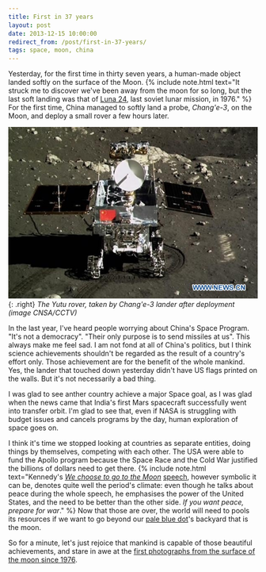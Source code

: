 ```yaml
---
title: First in 37 years
layout: post
date: 2013-12-15 10:00:00
redirect_from: /post/first-in-37-years/
tags: space, moon, china
---
```


Yesterday, for the first time in thirty seven years, a human-made object landed softly on the surface of the Moon. {% include note.html text="It struck me to discover we've been away from the moon for so long, but the last soft landing was that of [Luna 24](http://en.wikipedia.org/wiki/Luna_24), last soviet lunar mission, in 1976." %} For the first time, China managed to softly land a probe, _Chang'e-3_, on the Moon, and deploy a small rover a few hours later.

![Yutu Rover](/static/media/2013/12/asteroid1387136241.jpg){: .right} _The Yutu rover, taken by Chang'e-3 lander after deployment (image CNSA/CCTV)_

<!--more-->

In the last year, I've heard people worrying about China's Space Program. "It's not a democracy". "Their only purpose is to send missiles at us". This always make me feel sad. I am not fond at all of China's politics, but I think science achievements shouldn't be regarded as the result of a country's effort only. Those achievement are for the benefit of the whole mankind. Yes, the lander that touched down yesterday didn't have US flags printed on the walls. But it's not necessarily a bad thing.

I was glad to see anther country achieve a major Space goal, as I was glad when the news came that India's first Mars spacecraft successfully went into transfer orbit. I'm glad to see that, even if NASA is struggling with budget issues and cancels programs by the day, human exploration of space goes on.

I think it's time we stopped looking at countries as separate entities, doing things by themselves, competing with each other. The USA were able to fund the Apollo program because the Space Race and the Cold War justified the billions of dollars need to get there. {% include note.html text="Kennedy's _[We choose to go to the Moon](http://www.youtube.com/watch?v=ouRbkBAOGEw)_ [speech](http://er.jsc.nasa.gov/seh/ricetalk.htm), however symbolic it can be, denotes quite well the period's climate: even though he talks about peace during the whole speech, he emphasises the power of the United States, and the need to be better than the other side. _If you want peace, prepare for war_." %} Now that those are over, the world will need to pools its resources if we want to go beyond our [pale blue dot](http://en.wikipedia.org/wiki/Pale_Blue_Dot)'s backyard that is the moon.

So for a minute, let's just rejoice that mankind is capable of those beautiful achievements, and stare in awe at the [first photographs from the surface of the moon since 1976](http://www.space.com/23786-china-moon-rover-mission-photos-change3-lander.html).


[^1]: It struck me to discover we've been away from the moon for so long, but the last soft landing was that of [Luna&nbsp;24](http://en.wikipedia.org/wiki/Luna_24), last soviet lunar mission, in 1976.

[^2]: Kennedy's _[We choose to go to the Moon](http://www.youtube.com/watch?v=ouRbkBAOGEw)_ [speech](http://er.jsc.nasa.gov/seh/ricetalk.htm), however symbolic it can be, denotes quite well the period's climate: even though he talks about peace during the whole speech, he emphasises the power of the United States, and the need to be better than the other side. _If you want peace, prepare for war_.
